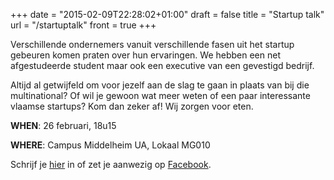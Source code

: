 +++
date = "2015-02-09T22:28:02+01:00"
draft = false
title = "Startup talk"
url = "/startuptalk"
front = true
+++

Verschillende ondernemers vanuit verschillende fasen uit het startup gebeuren
komen praten over hun ervaringen. We hebben een net afgestudeerde student maar
ook een executive van een gevestigd bedrijf.

Altijd al getwijfeld om voor jezelf aan de slag te gaan in plaats van bij die multinational? Of wil je gewoon wat meer weten of een paar interessante vlaamse startups?
Kom dan zeker af! Wij zorgen voor eten.

**WHEN**: 26 februari, 18u15

**WHERE**: Campus Middelheim UA, Lokaal MG010

Schrijf je [hier](/form/startupform) in of zet je aanwezig op [Facebook](https://www.facebook.com/events/408628709293292/408628712626625/?notif_t=like).
